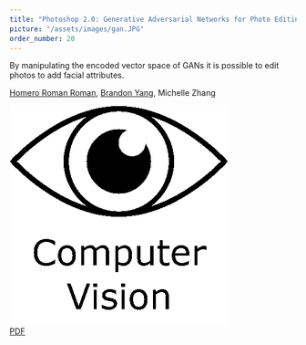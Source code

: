 ```yaml
---
title: "Photoshop 2.0: Generative Adversarial Networks for Photo Editing"
picture: "/assets/images/gan.JPG"
order_number: 20
---
```

<html> 
    <p>By manipulating the encoded vector space of GANs it is possible to edit photos to add facial attributes.</p> 
    <p><u>Homero Roman Roman</u>, 
        <a href="https://brandonyang.com/">Brandon Yang</a>, 
        Michelle Zhang
    </p> 
    <div class="card">
        <img src='/assets/images/computer_vision.png' class="centered tiny-square"/>
        <div class="desc">
            <a href="http://cs231n.stanford.edu/reports/2017/pdfs/305.pdf"> PDF</a>
        </div>
    </div>
</html>
